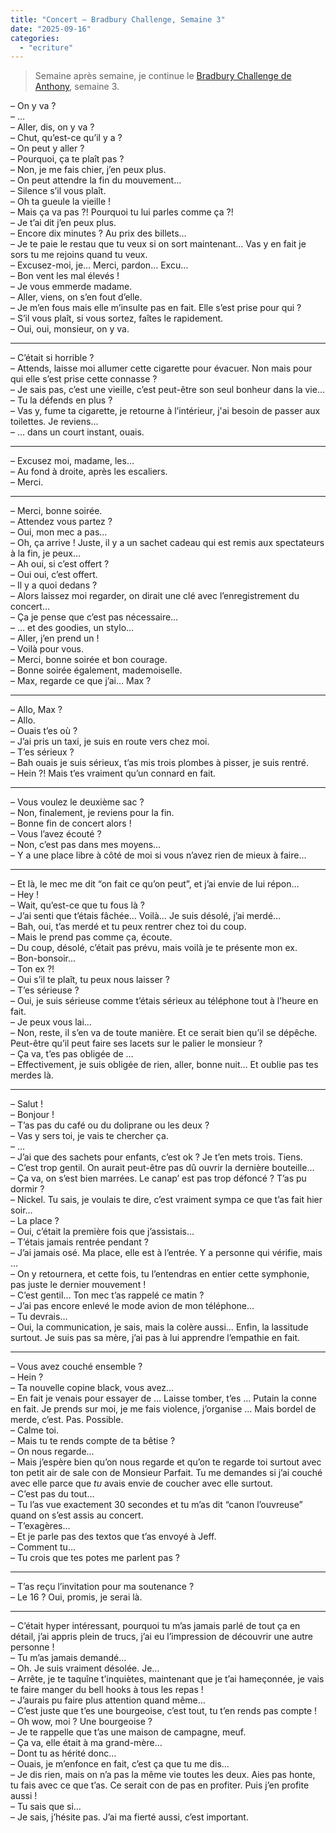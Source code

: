 ```yaml
---
title: "Concert – Bradbury Challenge, Semaine 3"
date: "2025-09-16"
categories: 
  - "ecriture"
---
```


> Semaine après semaine, je continue le [Bradbury Challenge de Anthony](https://steady.page/fr/nouvelles-corail/posts/38a94682-a3a3-4d4b-862d-73cec5524a92), semaine 3.


– On y va ?  
– …  
– Aller, dis, on y va ?  
– Chut, qu’est-ce qu’il y a ?  
– On peut y aller ?  
– Pourquoi, ça te plaît pas ?  
– Non, je me fais chier, j’en peux plus.  
– On peut attendre la fin du mouvement…  
– Silence s’il vous plaît.  
– Oh ta gueule la vieille !  
– Mais ça va pas ?! Pourquoi tu lui parles comme ça ?!  
– Je t’ai dit j’en peux plus.  
– Encore dix minutes ? Au prix des billets…  
– Je te paie le restau que tu veux si on sort maintenant… Vas y en fait je sors tu me rejoins quand tu veux.  
– Excusez-moi, je… Merci, pardon… Excu…  
– Bon vent les mal élevés !  
– Je vous emmerde madame.  
– Aller, viens, on s’en fout d’elle.  
– Je m’en fous mais elle m’insulte pas en fait. Elle s’est prise pour qui ?  
– S’il vous plaît, si vous sortez, faîtes le rapidement.  
– Oui, oui, monsieur, on y va.  

---
  
– C’était si horrible ?  
– Attends, laisse moi allumer cette cigarette pour évacuer. Non mais pour qui elle s’est prise cette connasse ?  
– Je sais pas, c’est une vieille, c’est peut-être son seul bonheur dans la vie…  
– Tu la défends en plus ?  
– Vas y, fume ta cigarette, je retourne à l’intérieur, j'ai besoin de passer aux toilettes. Je reviens…  
– … dans un court instant, ouais.  

---
  
– Excusez moi, madame, les…  
– Au fond à droite, après les escaliers.  
– Merci.  

---
  
– Merci, bonne soirée.  
– Attendez vous partez ?  
– Oui, mon mec a pas…  
– Oh, ça arrive ! Juste, il y a un sachet cadeau qui est remis aux spectateurs à la fin, je peux…  
– Ah oui, si c’est offert ?  
– Oui oui, c’est offert.  
– Il y a quoi dedans ?  
– Alors laissez moi regarder, on dirait une clé avec l’enregistrement du concert…  
– Ça je pense que c’est pas nécessaire…  
– … et des goodies, un stylo…  
– Aller, j’en prend un !   
– Voilà pour vous.  
– Merci, bonne soirée et bon courage.  
– Bonne soirée également, mademoiselle.  
– Max, regarde ce que j’ai… Max ?  

---
  
– Allo, Max ?  
– Allo.  
– Ouais t’es où ?  
– J’ai pris un taxi, je suis en route vers chez moi.  
– T’es sérieux ?  
– Bah ouais je suis sérieux, t’as mis trois plombes à pisser, je suis rentré.  
– Hein ?! Mais t’es vraiment qu’un connard en fait.  

---
  
– Vous voulez le deuxième sac ?  
– Non, finalement, je reviens pour la fin.  
– Bonne fin de concert alors !  
– Vous l’avez écouté ?  
– Non, c’est pas dans mes moyens…  
– Y a une place libre à côté de moi si vous n’avez rien de mieux à faire…  

---
  
– Et là, le mec me dit “on fait ce qu’on peut”, et j’ai envie de lui répon…  
– Hey !  
– Wait, qu’est-ce que tu fous là ?  
– J’ai senti que t’étais fâchée… Voilà… Je suis désolé, j’ai merdé…  
– Bah, oui, t’as merdé et tu peux rentrer chez toi du coup.  
– Mais le prend pas comme ça, écoute.  
– Du coup, désolé, c’était pas prévu, mais voilà je te présente mon ex.  
– Bon-bonsoir…  
– Ton ex ?!  
– Oui s’il te plaît, tu peux nous laisser ?  
– T’es sérieuse ?  
– Oui, je suis sérieuse comme t’étais sérieux au téléphone tout à l’heure en fait.  
– Je peux vous lai…  
– Non, reste, il s’en va de toute manière. Et ce serait bien qu’il se dépêche. Peut-être qu’il peut faire ses lacets sur le palier le monsieur ?  
– Ça va, t’es pas obligée de …  
– Effectivement, je suis obligée de rien, aller, bonne nuit… Et oublie pas tes merdes là.  

---
  
– Salut !  
– Bonjour !  
– T’as pas du café ou du doliprane ou les deux ?  
– Vas y sers toi, je vais te chercher ça.  
– …  
– J’ai que des sachets pour enfants, c’est ok ? Je t’en mets trois. Tiens.  
– C’est trop gentil. On aurait peut-être pas dû ouvrir la dernière bouteille…  
– Ça va, on s’est bien marrées. Le canap’ est pas trop défoncé ? T’as pu dormir ?  
– Nickel. Tu sais, je voulais te dire, c’est vraiment sympa ce que t’as fait hier soir…  
– La place ?  
– Oui, c’était la première fois que j’assistais…  
– T’étais jamais rentrée pendant ?  
– J’ai jamais osé. Ma place, elle est à l’entrée. Y a personne qui vérifie, mais …  
– On y retournera, et cette fois, tu l’entendras en entier cette symphonie, pas juste le dernier mouvement !  
– C’est gentil… Ton mec t’as rappelé ce matin ?  
– J’ai pas encore enlevé le mode avion de mon téléphone…  
– Tu devrais…  
– Oui, la communication, je sais, mais la colère aussi… Enfin, la lassitude surtout. Je suis pas sa mère, j’ai pas à lui apprendre l’empathie en fait.  

---
  
– Vous avez couché ensemble ?  
– Hein ?  
– Ta nouvelle copine black, vous avez…  
– En fait je venais pour essayer de … Laisse tomber, t’es … Putain la conne en fait. Je prends sur moi, je me fais violence, j’organise … Mais bordel de merde, c’est. Pas. Possible.  
– Calme toi.  
– Mais tu te rends compte de ta bêtise ?  
– On nous regarde…  
– Mais j’espère bien qu’on nous regarde et qu’on te regarde toi surtout avec ton petit air de sale con de Monsieur Parfait. Tu me demandes si j’ai couché avec elle parce que *tu* avais envie de coucher avec elle surtout.  
– C’est pas du tout…  
– Tu l’as vue exactement 30 secondes et tu m’as dit “canon l’ouvreuse” quand on s’est assis au concert.  
– T’exagères…  
– Et je parle pas des textos que t’as envoyé à Jeff.  
– Comment tu…  
– Tu crois que tes potes me parlent pas ?   

---
  
– T’as reçu l’invitation pour ma soutenance ?  
– Le 16 ? Oui, promis, je serai là.  

---
  
– C’était hyper intéressant, pourquoi tu m’as jamais parlé de tout ça en détail, j’ai appris plein de trucs, j’ai eu l’impression de découvrir une autre personne !  
– Tu m’as jamais demandé…  
– Oh. Je suis vraiment désolée. Je…  
– Arrête, je te taquîne t’inquiètes, maintenant que je t’ai hameçonnée, je vais te faire manger du bell hooks à tous les repas !  
– J’aurais pu faire plus attention quand même…  
– C’est juste que t’es une bourgeoise, c’est tout, tu t’en rends pas compte !  
– Oh wow, moi ? Une bourgeoise ?  
– Je te rappelle que t’as une maison de campagne, meuf.  
– Ça va, elle était à ma grand-mère…  
– Dont tu as hérité donc…  
– Ouais, je m’enfonce en fait, c’est ça que tu me dis…  
– Je dis rien, mais on n’a pas la même vie toutes les deux. Aies pas honte, tu fais avec ce que t’as. Ce serait con de pas en profiter. Puis j’en profite aussi !  
– Tu sais que si…  
– Je sais, j’hésite pas. J’ai ma fierté aussi, c’est important.  
